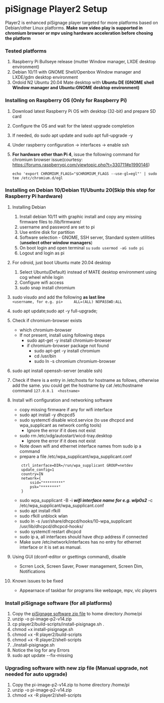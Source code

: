# piSignage Player2 Setup
Player2 is enhanced piSignage player targeted for more platforms based on Debian/other Linux platforms. 
**Make sure video play is supported in chromium browser or mpv using hardware acceleration before chosing the platform** 

### Tested platforms

1. Raspberry Pi Bullseye release (mutter Window manager, LXDE desktop environment)
2. Debian 10/11 with GNOME Shell/Openbox Window manager and LXDE/gdm desktop environment
3. Ordoid N2 Ubuntu 20.04 Mate desktop with **Ubuntu DE (GNOME shell Window manager and Ubuntu:GNOME desktop environment)**

### Installing on Raspberry OS (Only for Raspberry Pi)

1. Download latest Raspberry Pi OS with desktop (32-bit)   and prepare SD card
2. Configure the OS and wait for the latest upgrade completion
3. If needed, do sudo apt update and sudo apt full-upgrade -y
4. Under raspberry configuration -> interfaces -> enable ssh
5. **For hardware other than Pi 4**, issue the following command for chromium browser issue(courtesy: https://forums.raspberrypi.com/viewtopic.php?t=330711#p1990146)   
   
   ```echo 'export CHROMIUM_FLAGS="$CHROMIUM_FLAGS --use-gl=egl"' | sudo tee /etc/chromium.d/egl```

### Installing on Debian 10/Debian 11/Ubuntu 20(Skip this step for Raspberry Pi hardware)

1. Installing Debian
   1. Install debian 10/11 with graphic install and copy any missing firmware files to /lib/firmware/<company>
   2. username and password are set to pi
   3. Use entire disk for partition
   4. Software selection - GNOME, SSH server, Standard system utilities (**unselect other window managers**)
   5. On boot login and open terminal
       `su` 
       `sudo usermod -aG sudo pi`
   6. Logout and login as pi
2. For odroid, just boot Ubuntu mate 20.04  desktop
      1. Select Ubuntu(Default) instead of MATE desktop environment using cog wheel while login
      2. Configure wifi access
      3. sudo snap install chromium
3. sudo visudo and add the following **as last line**  
    `<username, for e.g. pi>     ALL=(ALL) NOPASSWD:ALL`
4. sudo apt update;sudo apt -y full-upgrade;
5. Check if chromium-browser exists 
   - which chromium-browser 
   - If not present, install using following steps
     - sudo apt-get -y install chromium-browser 
     - if chromium-browser package not found
       - sudo apt-get -y install chromium
       - cd /usr/bin
       - sudo ln -s chromium chromium-browser
6. sudo apt install openssh-server (enable ssh)
7. Check if there is a entry in /etc/hosts for hostname as follows, otherwise add the same. 
   you could get the hostname by cat /etc/hostname command
   `127.0.0.1  <hostname>`
8. Install wifi configuration and networking software
                                                        
   - copy missing firmware if any for wifi interface
   - sudo apt install -y dhcpcd5
   - sudo systemctl disable wicd.service (to use dhcpcd and wpa_supplicant as network config tools)
     - Ignore the error if it does not exist
   - sudo rm /etc/xdg/autostart/wicd-tray.desktop
     - Ignore the error if it does not exist
   - Note down wifi and ethernet interface names from sudo ip a command 
   - prepare a file /etc/wpa_supplicant/wpa_supplicant.conf
    ```    
        ctrl_interface=DIR=/run/wpa_supplicant GROUP=netdev
        update_config=1
        country=IN
        network={
            ssid="*********"
            psk="********"
        }
    ```
   - sudo wpa_supplicant -B -i ***wifi interface name for e.g. wlp0s2*** -c /etc/wpa_supplicant/wpa_supplicant.conf
   - sudo apt install rfkill
   - sudo rfkill unblock wlan
   - sudo ln -s /usr/share/dhcpcd/hooks/10-wpa_supplicant /usr/lib/dhcpcd/dhcpcd-hooks/
   - sudo systemctl restart dhcpcd 
   - sudo ip a, all interfaces should have dhcp address if connected
   - Make sure /etc/network/interfaces has no entry for ethernet interface or it is set as manual.
9. Using GUI (dconf-editor or gsettings command), disable
   - Scrren Lock, Screen Saver, Power management, Screen Dim, Notifications
10. Known issues to be fixed
    - Appearnace of taskbar for programs like webpage, mpv, vlc players
    
  
### Install piSignage software (for all platforms)

1. Copy the [piSignage software zip file](https://pisignage.com/releases/pi-image-p2-v14.zip) to home directory /home/pi
2. unzip -o pi-image-p2-v14.zip
3. cp player2/build-scripts/install-pisignage.sh .
4. chmod +x install-pisignage.sh
5. chmod +x -R player2/build-scripts
6. chmod +x -R player2/shell-scripts
7. ./install-pisignage.sh
8. Notice the log for any Errors
9. sudo apt update --fix-missing

[//]: # (### Additional Instructions for Raspberry Pi-3 users only &#40; Mandatory &#41;)

[//]: # ()
[//]: # (1. Once all the above mentioned steps are completed, follow the steps below to downgrade Chromium-Browser from latest version to 92.0.4515.98)

[//]: # (2. Install **pi-apps** using the command)

[//]: # (   - wget -qO- https://raw.githubusercontent.com/Botspot/pi-apps/master/install | bash)

[//]: # (3. Start pi-apps application by running )

[//]: # (   - pi-apps)

[//]: # (4. You will now see a GUI on your screen showing different menus. )

[//]: # (5. From the Menu screen, select **All Apps** -> **Downgrade Chromium**  -> **Install** -> Select the checkbox against **Chromium Version 92**)

[//]: # (6. This will take a few minutes to download and install. Once done, close the application using Close icon &#40;or&#41; Ctrl+C.)

[//]: # (7. To ensure you have chromium-browser v92 running on your pi, run)

[//]: # (   - chromium-browser --version)

[//]: # (8. References: https://github.com/Botspot/pi-apps/blob/master/README.md, https://forums.raspberrypi.com/viewtopic.php?t=308303)

### Upgrading software with new zip file  (Manual upgrade, not needed for auto upgrade)
1. Copy the pi-image-p2-v14.zip to home directory /home/pi
1. unzip -o pi-image-p2-v14.zip
1. chmod +x -R player2/shell-scripts







